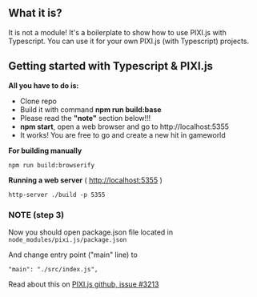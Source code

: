 ## What it is?
It is not a module!
It's a boilerplate to show how to use PIXI.js with Typescript.
You can use it for your own PIXI.js (with Typescript) projects.

## Getting started with Typescript & PIXI.js

**All you have to do is:**
- Clone repo
- Build it with command **npm run build:base**
- Please read the **"note"** section below!!!
- **npm start**, open a web browser and go to http://localhost:5355
- It works! You are free to go and create a new hit in gameworld

**For building manually**  
```
npm run build:browserify
```

**Running a web server**  ( [http://localhost:5355](http://localhost:5355) )
```
http-server ./build -p 5355 
```
  
    
### **NOTE (step 3)**
Now you should open package.json file located in
``` node_modules/pixi.js/package.json ```

And change entry point ("main" line) to
```
"main": "./src/index.js",
```

Read about this on [PIXI.js github, issue #3213](https://github.com/pixijs/pixi.js/issues/3213)
